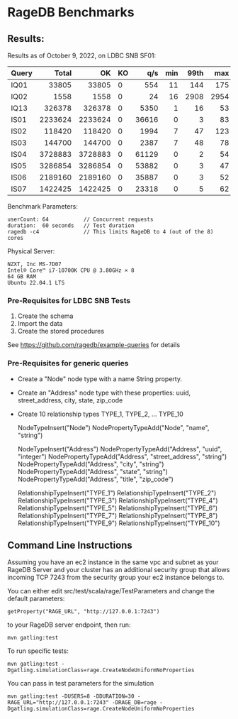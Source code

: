 # RageDB Benchmarks

## Results:

Results as of October 9, 2022, on LDBC SNB SF01:

| Query |   Total |      OK | KO  |   q/s | min | 99th |  max | mean |
|-------|--------:|--------:|-----|------:|----:|-----:|-----:|-----:|
| IQ01  |   33805 |   33805 | 0   |   554 |  11 |  144 |  175 |  114 |
| IQ02  |    1558 |    1558 | 0   |    24 |  16 | 2908 | 2954 | 2516 |
| IQ13  |  326378 |  326378 | 0   |  5350 |   1 |   16 |   53 |   12 |
| IS01  | 2233624 | 2233624 | 0   | 36616 |   0 |    3 |   83 |    2 |
| IS02  |  118420 |  118420 | 0   |  1994 |   7 |   47 |  123 |   32 |
| IS03  |  144700 |  144700 | 0   |  2387 |   7 |   48 |   78 |   26 |
| IS04  | 3728883 | 3728883 | 0   | 61129 |   0 |    2 |   54 |    1 |
| IS05  | 3286854 | 3286854 | 0   | 53882 |   0 |    3 |   47 |    1 |
| IS06  | 2189160 | 2189160 | 0   | 35887 |   0 |    3 |   52 |    2 |
| IS07  | 1422425 | 1422425 | 0   | 23318 |   0 |    5 |   62 |    3 |

Benchmark Parameters:

    userCount: 64           // Concurrent requests
    duration:  60 seconds   // Test duration
    ragedb -c4              // This limits RageDB to 4 (out of the 8) cores

Physical Server:

    NZXT, Inc MS-7D07
    Intel® Core™ i7-10700K CPU @ 3.80GHz × 8
    64 GB RAM
    Ubuntu 22.04.1 LTS

### Pre-Requisites for LDBC SNB Tests

1. Create the schema
2. Import the data
3. Create the stored procedures

See https://github.com/ragedb/example-queries for details

### Pre-Requisites for generic queries

- Create a "Node" node type with a name String property.
- Create an "Address" node type with these properties: uuid, street_address, city, state, zip_code
- Create 10 relationship types TYPE_1, TYPE_2, ... TYPE_10 


    NodeTypeInsert("Node")
    NodePropertyTypeAdd("Node", "name", "string")
    
    NodeTypeInsert("Address")
    NodePropertyTypeAdd("Address", "uuid", "integer")
    NodePropertyTypeAdd("Address", "street_address", "string")
    NodePropertyTypeAdd("Address", "city", "string")
    NodePropertyTypeAdd("Address", "state", "string")
    NodePropertyTypeAdd("Address", "title", "zip_code")
    
    RelationshipTypeInsert("TYPE_1")
    RelationshipTypeInsert("TYPE_2")
    RelationshipTypeInsert("TYPE_3")
    RelationshipTypeInsert("TYPE_4")
    RelationshipTypeInsert("TYPE_5")
    RelationshipTypeInsert("TYPE_6")
    RelationshipTypeInsert("TYPE_7")
    RelationshipTypeInsert("TYPE_8")
    RelationshipTypeInsert("TYPE_9")
    RelationshipTypeInsert("TYPE_10")





Command Line Instructions
-------------------------

Assuming you have an ec2 instance in the same vpc and subnet as your RageDB Server
and your cluster has an additional security group that allows incoming TCP 7243 from
the security group your ec2 instance belongs to.

You can either edit src/test/scala/rage/TestParameters and change the default parameters:

    getProperty("RAGE_URL", "http://127.0.0.1:7243")

to your RageDB server endpoint, then run:

    mvn gatling:test

To run specific tests:

    mvn gatling:test -Dgatling.simulationClass=rage.CreateNodeUniformNoProperties

You can pass in test parameters for the simulation

    mvn gatling:test -DUSERS=8 -DDURATION=30 -RAGE_URL="http://127.0.0.1:7243" -DRAGE_DB=rage -Dgatling.simulationClass=rage.CreateNodeUniformNoProperties

    